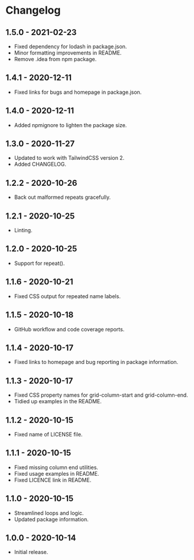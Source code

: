 # Changelog

## 1.5.0 - 2021-02-23
 * Fixed dependency for lodash in package.json.
 * Minor formatting improvements in README.
 * Remove .idea from npm package.

## 1.4.1 - 2020-12-11
 * Fixed links for bugs and homepage in package.json.

## 1.4.0 - 2020-12-11
 * Added npmignore to lighten the package size.

## 1.3.0 - 2020-11-27
 * Updated to work with TailwindCSS version 2.
 * Added CHANGELOG.

## 1.2.2 - 2020-10-26
 * Back out malformed repeats gracefully.
 
## 1.2.1 - 2020-10-25
 * Linting.
 
## 1.2.0 - 2020-10-25
 * Support for repeat().
 
## 1.1.6 - 2020-10-21
 * Fixed CSS output for repeated name labels.

## 1.1.5 - 2020-10-18
 * GitHub workflow and code coverage reports.

## 1.1.4 - 2020-10-17
 * Fixed links to homepage and bug reporting in package information.

## 1.1.3 - 2020-10-17
 * Fixed CSS property names for grid-column-start and grid-column-end.
 * Tidied up examples in the README.

## 1.1.2 - 2020-10-15
 * Fixed name of LICENSE file.

## 1.1.1 - 2020-10-15
 * Fixed missing column end utilities.
 * Fixed usage examples in README.
 * Fixed LICENCE link in README.

## 1.1.0 - 2020-10-15
 * Streamlined loops and logic.
 * Updated package information.

## 1.0.0 - 2020-10-14
 * Initial release.